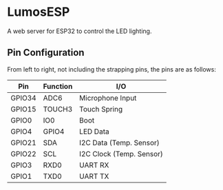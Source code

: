 # LumosESP

A web server for ESP32 to control the LED lighting.

## Pin Configuration

From left to right, not including the strapping pins, the pins are as follows:

| Pin    | Function | I/O                      |
| ------ | -------- | ------------------------ |
| GPIO34 | ADC6     | Microphone Input         |
| GPIO15 | TOUCH3   | Touch Spring             |
| GPIO0  | IO0      | Boot                     |
| GPIO4  | GPIO4    | LED Data                 |
| GPIO21 | SDA      | I2C Data (Temp. Sensor)  |
| GPIO22 | SCL      | I2C Clock (Temp. Sensor) |
| GPIO3  | RXD0     | UART RX                  |
| GPIO1  | TXD0     | UART TX                  |
